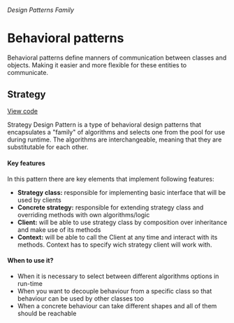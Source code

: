 ###### Design Patterns Family

# Behavioral patterns
Behavioral patterns define manners of communication between classes and objects. Making it easier and more flexible for these entities to communicate.

## Strategy
[View code](https://github.com/joseivansandoya/patterns-in-javascript/blob/master/design-patterns/behavioral/strategy.js)

Strategy Design Pattern is a type of behavioral design patterns that encapsulates a "family" of algorithms and selects one from the pool for use during runtime. The algorithms are interchangeable, meaning that they are substitutable for each other.
#### Key features
In this pattern there are key elements that implement following features:
- **Strategy class:** responsible for implementing basic interface that will be used by clients
- **Concrete strategy:** responsible for extending strategy class and overriding methods with own algorithms/logic
- **Client:** will be able to use strategy class by composition over inheritance and make use of its methods
- **Context:** will be able to call the Client at any time and interact with its methods. Context has to specify wich strategy client will work with.
#### When to use it?
- When it is necessary to select between different algorithms options in run-time
- When you want to decouple behaviour from a specific class so that behaviour can be used by other classes too
- When a concrete behaviour can take different shapes and all of them should be reachable
